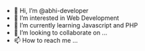 - 👋 Hi, I’m @abhi-developer
- 👀 I’m interested in Web Development
- 🌱 I’m currently learning Javascript and PHP
- 💞️ I’m looking to collaborate on ...
- 📫 How to reach me ...

<!---
abhi-developer/abhi-developer is a ✨ special ✨ repository because its `README.md` (this file) appears on your GitHub profile.
You can click the Preview link to take a look at your changes.
--->
